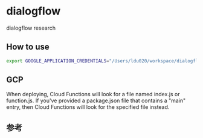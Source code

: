 # dialogflow

dialogflow research

## How to use

```bash
export GOOGLE_APPLICATION_CREDENTIALS="/Users/ldu020/workspace/dialogflow/weather-f1f38a2189f9.json"
```

## GCP

When deploying, Cloud Functions will look for a file named index.js or function.js. If you've provided a package.json file that contains a "main" entry, then Cloud Functions will look for the specified file instead.

## 参考
